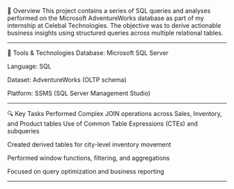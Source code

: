 📄 Overview
This project contains a series of SQL queries and analyses performed on the Microsoft AdventureWorks database as part of my internship at Celebal Technologies. The objective was to derive actionable business insights using structured queries across multiple relational tables.

--------------------------------------------------------------------------------------------------------------------------------------------------------------------------------------------------------------------

🧰 Tools & Technologies
Database: Microsoft SQL Server

Language: SQL

Dataset: AdventureWorks (OLTP schema)

Platform: SSMS (SQL Server Management Studio)

---------------------------------------------------------------------------------------------------------------------------------------------------------------------------------------------------------------------

🔍 Key Tasks Performed
Complex JOIN operations across Sales, Inventory, and Product tables
Use of Common Table Expressions (CTEs) and subqueries

Created derived tables for city-level inventory movement

Performed window functions, filtering, and aggregations

Focused on query optimization and business reporting

---------------------------------------------------------------------------------------------------------------------------------------------------------------------------------------------------------------------
